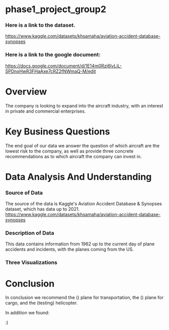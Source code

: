 # phase1_project_group2

### Here is a link to the dataset.

https://www.kaggle.com/datasets/khsamaha/aviation-accident-database-synopses

### Here is a link to the google document:
https://docs.google.com/document/d/1E14m0Rzj6lvLjL-SPDnxHwR3FHaAxe7cRZ2fNWmaQ-M/edit


# Overview

The company is looking to expand into the aircraft industry, with an interest in private and commercial enterprises. 

# Key Business Questions

The end goal of our data we answer the question of which aircraft are the lowest risk to the company, as well as provide three concrete recommendations as to which aircraft the company can invest in.

# Data Analysis And Understanding

### Source of Data

The source of the data is Kaggle's Aviation Accident Database & Synopses dataset, which has data up to 2021.
https://www.kaggle.com/datasets/khsamaha/aviation-accident-database-synopses

### Description of Data

This data contains information from 1962 up to the current day of plane accidents and incidents, with the planes coming from the US. 

### Three Visualizations

# Conclusion

In conclusion we recommend the () plane for transportation, the () plane for cargo, and the (testing) helicopter.

In addition we found:


:)
